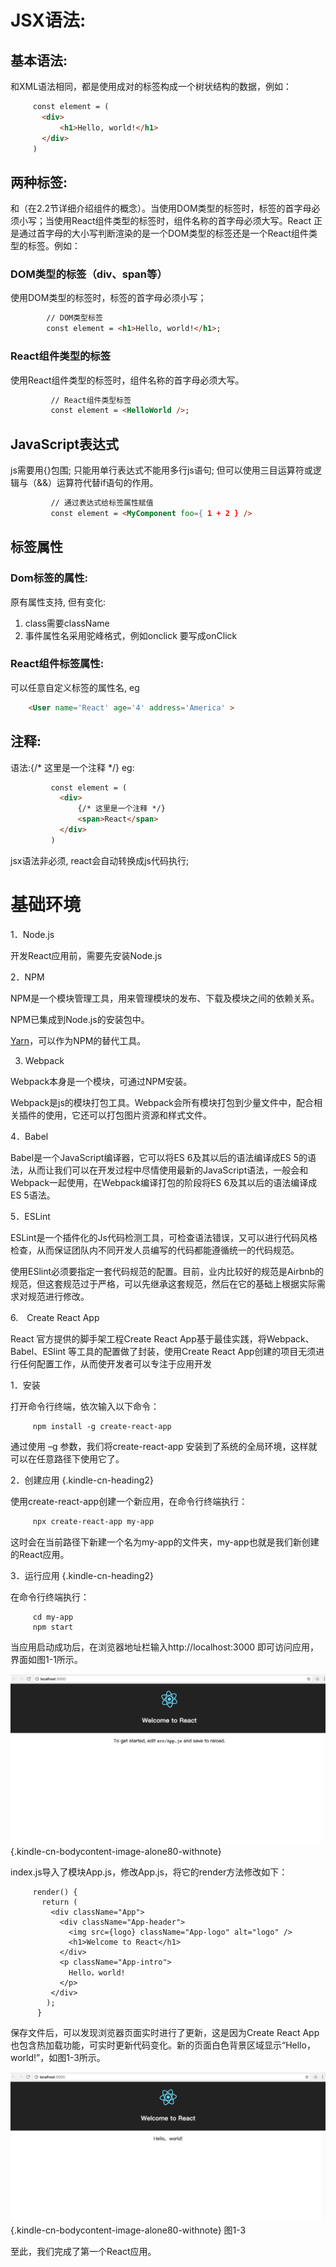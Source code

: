 # JSX语法:

## 基本语法:

和XML语法相同，都是使用成对的标签构成一个树状结构的数据，例如：

```html
     const element = (
       <div>
           <h1>Hello, world!</h1>
       </div>
     )
```
## 两种标签:
和（在2.2节详细介绍组件的概念）。当使用DOM类型的标签时，标签的首字母必须小写；当使用React组件类型的标签时，组件名称的首字母必须大写。React
正是通过首字母的大小写判断渲染的是一个DOM类型的标签还是一个React组件类型的标签。例如：
### DOM类型的标签（div、span等）
使用DOM类型的标签时，标签的首字母必须小写；
```html
		// DOM类型标签
        const element = <h1>Hello, world!</h1>;
```
### React组件类型的标签
使用React组件类型的标签时，组件名称的首字母必须大写。
```html
         // React组件类型标签
         const element = <HelloWorld />;
```
## JavaScript表达式
js需要用{}包围;
只能用单行表达式不能用多行js语句;
但可以使用三目运算符或逻辑与（&&）运算符代替if语句的作用。
```html
         // 通过表达式给标签属性赋值
         const element = <MyComponent foo={ 1 + 2 } />
```
## 标签属性
### Dom标签的属性:
原有属性支持, 但有变化:
1. class需要className
2. 事件属性名采用驼峰格式，例如onclick 要写成onClick
### React组件标签属性:
可以任意自定义标签的属性名, eg
```html
	<User name='React' age='4' address='America' >
```
## 注释:
语法:{/* 这里是一个注释 */}
eg:
```html
         const element = (
           <div>
               {/* 这里是一个注释 */}
               <span>React</span>
           </div>
         )

```
jsx语法非必须, react会自动转换成js代码执行;

# 基础环境

1．Node.js

开发React应用前，需要先安装Node.js

2．NPM

NPM是一个模块管理工具，用来管理模块的发布、下载及模块之间的依赖关系。

NPM已集成到Node.js的安装包中。

[Yarn](https://yarnpkg.com)，可以作为NPM的替代工具。

3. Webpack

Webpack本身是一个模块，可通过NPM安装。

Webpack是js的模块打包工具。Webpack会所有模块打包到少量文件中，配合相关插件的使用，它还可以打包图片资源和样式文件。

4．Babel

Babel是一个JavaScript编译器，它可以将ES 6及其以后的语法编译成ES 5的语法，从而让我们可以在开发过程中尽情使用最新的JavaScript语法，一般会和Webpack一起使用，在Webpack编译打包的阶段将ES 6及其以后的语法编译成ES 5语法。

5．ESLint

ESLint是一个插件化的Js代码检测工具，可检查语法错误，又可以进行代码风格检查，从而保证团队内不同开发人员编写的代码都能遵循统一的代码规范。

使用ESlint必须要指定一套代码规范的配置。目前，业内比较好的规范是Airbnb的规范，但这套规范过于严格，可以先继承这套规范，然后在它的基础上根据实际需求对规范进行修改。

6.　Create React App

React 官方提供的脚手架工程Create React App基于最佳实践，将Webpack、Babel、ESlint 等工具的配置做了封装，使用Create React App创建的项目无须进行任何配置工作，从而使开发者可以专注于应用开发

1．安装 

打开命令行终端，依次输入以下命令：

```
     npm install -g create-react-app 
```

通过使用 –g 参数，我们将create-react-app
安装到了系统的全局环境，这样就可以在任意路径下使用它了。

2．创建应用 {.kindle-cn-heading2}

使用create-react-app创建一个新应用，在命令行终端执行：

```bash
     npx create-react-app my-app
```

这时会在当前路径下新建一个名为my-app的文件夹，my-app也就是我们新创建的React应用。

3．运行应用 {.kindle-cn-heading2}

在命令行终端执行：

```
     cd my-app 
     npm start
```

当应用启动成功后，在浏览器地址栏输入http://localhost:3000
即可访问应用，界面如图1-1所示。

![](assets/Image00005.jpg){.kindle-cn-bodycontent-image-alone80-withnote}




index.js导入了模块App.js，修改App.js，将它的render方法修改如下：

```
     render() {
       return (
         <div className="App">
           <div className="App-header">
             <img src={logo} className="App-logo" alt="logo" />
             <h1>Welcome to React</h1>
           </div>
           <p className="App-intro">
             Hello，world!
           </p>
         </div>
        );
      }
```

保存文件后，可以发现浏览器页面实时进行了更新，这是因为Create React
App也包含热加载功能，可实时更新代码变化。新的页面白色背景区域显示“Hello，world!”，如图1-3所示。

<div class="kindle-cn-bodycontent-div-alone100">

![](assets/Image00007.jpg){.kindle-cn-bodycontent-image-alone80-withnote}
图1-3

至此，我们完成了第一个React应用。